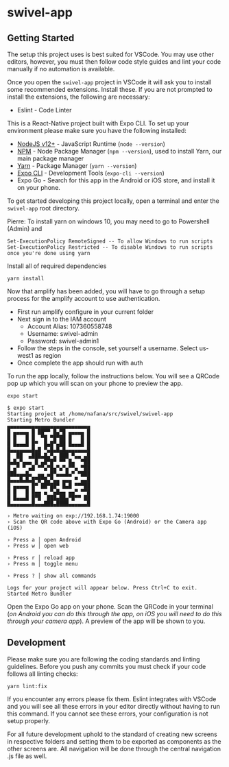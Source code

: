 # swivel-app

## Getting Started

The setup this project uses is best suited for VSCode. You may use other editors, however, you must then follow code style guides and lint your code manually if no automation is available.

Once you open the `swivel-app` project in VSCode it will ask you to install some recommended extensions. Install these. If you are not prompted to install the extensions, the following are necessary:
- Eslint - Code Linter

This is a React-Native project built with Expo CLI. To set up your environment please make sure you have the following installed:
- [NodeJS v12+](https://nodejs.org/en/) - JavaScript Runtime (`node --version`)
- [NPM](https://docs.npmjs.com/) - Node Package Manager (`npm --version`), used to install Yarn, our main package manager
- [Yarn](https://classic.yarnpkg.com/lang/en/docs/install/) - Package Manager (`yarn --version`)
- [Expo CLI](https://docs.expo.dev/workflow/expo-cli/) - Development Tools (`expo-cli --version`)
- Expo Go - Search for this app in the Android or iOS store, and install it on your phone.

To get started developing this project locally, open a terminal and enter the `swivel-app` root directory.

Pierre: To install yarn on windows 10, you may need to go to Powershell (Admin) and 
```
Set-ExecutionPolicy RemoteSigned -- To allow Windows to run scripts 
Set-ExecutionPolicy Restricted -- To disable Windows to run scripts once you're done using yarn
```


Install all of required dependencies
```
yarn install
```

Now that amplify has been added, you will have to go through a setup process for the amplify account to use authentication.
- First run amplify configure in your current folder
- Next sign in to the IAM account
    - Account Alias: 107360558748
    - Username: swivel-admin
    - Password: swivel-admin1
- Follow the steps in the console, set yourself a username. Select us-west1 as region
- Once complete the app should run with auth

To run the app locally, follow the instructions below. You will see a QRCode pop up which you will scan on your phone to preview the app.

```
expo start

$ expo start
Starting project at /home/nafana/src/swivel/swivel-app
Starting Metro Bundler
▄▄▄▄▄▄▄▄▄▄▄▄▄▄▄▄▄▄▄▄▄▄▄▄▄▄▄
█ ▄▄▄▄▄ █ ██▀▀ █▄▀█ ▄▄▄▄▄ █
█ █   █ █  ▀█ ▀█▀██ █   █ █
█ █▄▄▄█ █▀  █▄█▀▄██ █▄▄▄█ █
█▄▄▄▄▄▄▄█▄█ ▀▄█▄█▄█▄▄▄▄▄▄▄█
█  ██  ▄███▄█▄▀▄ ███ ▀▄▄ ▄█
█▄█▄▀▄▄▄ █ ▄█▀█▀ ▀▀ █▄  ▀██
█ ▄▀ ▀ ▄█ ▀▀▄▀█▄▀▄▀▄▀▀▄ ▀██
███▄▄▄█▄  ▄▄ ▄█▀▄▄▄█▄▀ ▀███
█▄▄▄█▄█▄█▀█▀█▄▀▄▄ ▄▄▄ ▀ ▄▄█
█ ▄▄▄▄▄ █▀ ██▀██▀ █▄█ ▀▀▀██
█ █   █ █▄▄ ▄ ▀▄█▄▄ ▄▄▀ ▀▀█
█ █▄▄▄█ █▀█  ███▄██▄▀█▀▀ ██
█▄▄▄▄▄▄▄█▄▄▄███▄████▄▄▄▄▄▄█

› Metro waiting on exp://192.168.1.74:19000
› Scan the QR code above with Expo Go (Android) or the Camera app (iOS)

› Press a │ open Android
› Press w │ open web

› Press r │ reload app
› Press m │ toggle menu

› Press ? │ show all commands

Logs for your project will appear below. Press Ctrl+C to exit.
Started Metro Bundler
```
Open the Expo Go app on your phone. Scan the QRCode in your terminal (*on Android you can do this through the app, on iOS you will need to do this through your camera app*). A preview of the app will be shown to you.

## Development

Please make sure you are following the coding standards and linting guidelines. Before you push any commits you must check if your code follows all linting checks:

```
yarn lint:fix
```

If you encounter any errors please fix them. Eslint integrates with VSCode and you will see all these errors in your editor directly without having to run this command. If you cannot see these errors, your configuration is not setup properly.

For all future development uphold to the standard of creating new screens in respective folders and setting them to be exported as components as the other screens are. All navigation will be done through the central navigation .js file as well.
